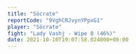 ```yaml
---
title: "Söcrate"
reportCode: "9VghCRJvynYPpxG1"
player: "Söcrate"
fight: "Lady Vashj - Wipe 8 (46%)"
date: 2021-10-10T19:07:58.024000+00:00
---
```

